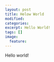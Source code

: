 ```yaml
---
layout: post
title: Helow World
modified:
categories:
excerpt: Hello World!
tags: []
image:
  feature:
---
```


Hello world!
